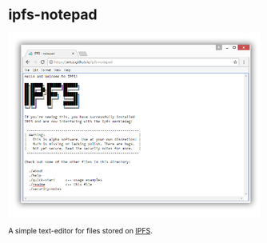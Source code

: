 # ipfs-notepad

![A screenshot op the IPFS notepad tool](img/screenshot.png)

A simple text-editor for files stored on [IPFS](https://ipfs.io).